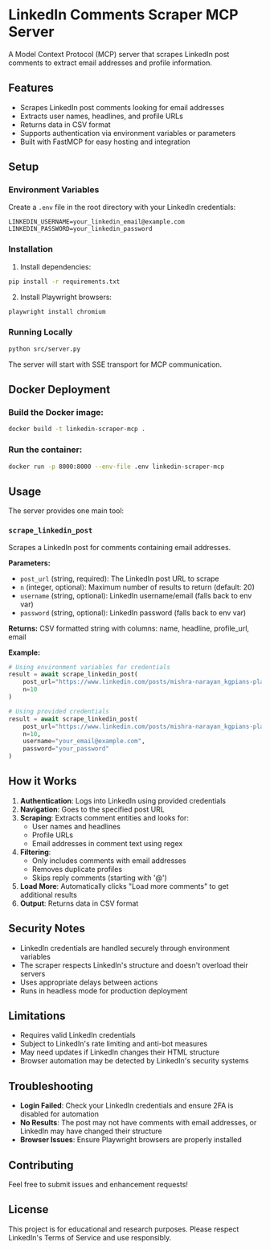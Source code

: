 # LinkedIn Comments Scraper MCP Server

A Model Context Protocol (MCP) server that scrapes LinkedIn post comments to extract email addresses and profile information.

## Features

- Scrapes LinkedIn post comments looking for email addresses
- Extracts user names, headlines, and profile URLs
- Returns data in CSV format
- Supports authentication via environment variables or parameters
- Built with FastMCP for easy hosting and integration

## Setup

### Environment Variables

Create a `.env` file in the root directory with your LinkedIn credentials:

```env
LINKEDIN_USERNAME=your_linkedin_email@example.com
LINKEDIN_PASSWORD=your_linkedin_password
```

### Installation

1. Install dependencies:
```bash
pip install -r requirements.txt
```

2. Install Playwright browsers:
```bash
playwright install chromium
```

### Running Locally

```bash
python src/server.py
```

The server will start with SSE transport for MCP communication.

## Docker Deployment

### Build the Docker image:
```bash
docker build -t linkedin-scraper-mcp .
```

### Run the container:
```bash
docker run -p 8000:8000 --env-file .env linkedin-scraper-mcp
```

## Usage

The server provides one main tool:

### `scrape_linkedin_post`

Scrapes a LinkedIn post for comments containing email addresses.

**Parameters:**
- `post_url` (string, required): The LinkedIn post URL to scrape
- `n` (integer, optional): Maximum number of results to return (default: 20)
- `username` (string, optional): LinkedIn username/email (falls back to env var)
- `password` (string, optional): LinkedIn password (falls back to env var)

**Returns:**
CSV formatted string with columns: name, headline, profile_url, email

**Example:**
```python
# Using environment variables for credentials
result = await scrape_linkedin_post(
    post_url="https://www.linkedin.com/posts/mishra-narayan_kgpians-placements-jobopportunities-activity-7113220698688385025-c0w0/",
    n=10
)

# Using provided credentials
result = await scrape_linkedin_post(
    post_url="https://www.linkedin.com/posts/mishra-narayan_kgpians-placements-jobopportunities-activity-7113220698688385025-c0w0/",
    n=10,
    username="your_email@example.com",
    password="your_password"
)
```

## How it Works

1. **Authentication**: Logs into LinkedIn using provided credentials
2. **Navigation**: Goes to the specified post URL
3. **Scraping**: Extracts comment entities and looks for:
   - User names and headlines
   - Profile URLs
   - Email addresses in comment text using regex
4. **Filtering**: 
   - Only includes comments with email addresses
   - Removes duplicate profiles
   - Skips reply comments (starting with '@')
5. **Load More**: Automatically clicks "Load more comments" to get additional results
6. **Output**: Returns data in CSV format

## Security Notes

- LinkedIn credentials are handled securely through environment variables
- The scraper respects LinkedIn's structure and doesn't overload their servers
- Uses appropriate delays between actions
- Runs in headless mode for production deployment

## Limitations

- Requires valid LinkedIn credentials
- Subject to LinkedIn's rate limiting and anti-bot measures
- May need updates if LinkedIn changes their HTML structure
- Browser automation may be detected by LinkedIn's security systems

## Troubleshooting

- **Login Failed**: Check your LinkedIn credentials and ensure 2FA is disabled for automation
- **No Results**: The post may not have comments with email addresses, or LinkedIn may have changed their structure
- **Browser Issues**: Ensure Playwright browsers are properly installed

## Contributing

Feel free to submit issues and enhancement requests!

## License

This project is for educational and research purposes. Please respect LinkedIn's Terms of Service and use responsibly.
